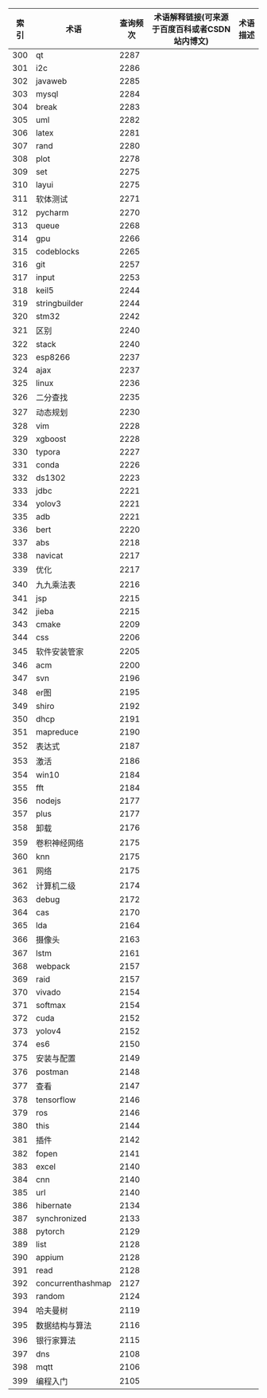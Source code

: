 | 索引  | 术语                | 查询频次 | 术语解释链接(可来源于百度百科或者CSDN站内博文) | 术语描述 |
| --- | ----------------- | ---- | -------------------------- | ---- |
| 300 | qt                | 2287 |                            |      |
| 301 | i2c               | 2286 |                            |      |
| 302 | javaweb           | 2285 |                            |      |
| 303 | mysql             | 2284 |                            |      |
| 304 | break             | 2283 |                            |      |
| 305 | uml               | 2282 |                            |      |
| 306 | latex             | 2281 |                            |      |
| 307 | rand              | 2280 |                            |      |
| 308 | plot              | 2278 |                            |      |
| 309 | set               | 2275 |                            |      |
| 310 | layui             | 2275 |                            |      |
| 311 | 软体测试              | 2271 |                            |      |
| 312 | pycharm           | 2270 |                            |      |
| 313 | queue             | 2268 |                            |      |
| 314 | gpu               | 2266 |                            |      |
| 315 | codeblocks        | 2265 |                            |      |
| 316 | git               | 2257 |                            |      |
| 317 | input             | 2253 |                            |      |
| 318 | keil5             | 2244 |                            |      |
| 319 | stringbuilder     | 2244 |                            |      |
| 320 | stm32             | 2242 |                            |      |
| 321 | 区别                | 2240 |                            |      |
| 322 | stack             | 2240 |                            |      |
| 323 | esp8266           | 2237 |                            |      |
| 324 | ajax              | 2237 |                            |      |
| 325 | linux             | 2236 |                            |      |
| 326 | 二分查找              | 2235 |                            |      |
| 327 | 动态规划              | 2230 |                            |      |
| 328 | vim               | 2228 |                            |      |
| 329 | xgboost           | 2228 |                            |      |
| 330 | typora            | 2227 |                            |      |
| 331 | conda             | 2226 |                            |      |
| 332 | ds1302            | 2223 |                            |      |
| 333 | jdbc              | 2221 |                            |      |
| 334 | yolov3            | 2221 |                            |      |
| 335 | adb               | 2221 |                            |      |
| 336 | bert              | 2220 |                            |      |
| 337 | abs               | 2218 |                            |      |
| 338 | navicat           | 2217 |                            |      |
| 339 | 优化                | 2217 |                            |      |
| 340 | 九九乘法表             | 2216 |                            |      |
| 341 | jsp               | 2215 |                            |      |
| 342 | jieba             | 2215 |                            |      |
| 343 | cmake             | 2209 |                            |      |
| 344 | css               | 2206 |                            |      |
| 345 | 软件安装管家            | 2205 |                            |      |
| 346 | acm               | 2200 |                            |      |
| 347 | svn               | 2196 |                            |      |
| 348 | er图               | 2195 |                            |      |
| 349 | shiro             | 2192 |                            |      |
| 350 | dhcp              | 2191 |                            |      |
| 351 | mapreduce         | 2190 |                            |      |
| 352 | 表达式               | 2187 |                            |      |
| 353 | 激活                | 2186 |                            |      |
| 354 | win10             | 2184 |                            |      |
| 355 | fft               | 2184 |                            |      |
| 356 | nodejs            | 2177 |                            |      |
| 357 | plus              | 2177 |                            |      |
| 358 | 卸载                | 2176 |                            |      |
| 359 | 卷积神经网络            | 2175 |                            |      |
| 360 | knn               | 2175 |                            |      |
| 361 | 网络                | 2175 |                            |      |
| 362 | 计算机二级             | 2174 |                            |      |
| 363 | debug             | 2172 |                            |      |
| 364 | cas               | 2170 |                            |      |
| 365 | lda               | 2164 |                            |      |
| 366 | 摄像头               | 2163 |                            |      |
| 367 | lstm              | 2161 |                            |      |
| 368 | webpack           | 2157 |                            |      |
| 369 | raid              | 2157 |                            |      |
| 370 | vivado            | 2154 |                            |      |
| 371 | softmax           | 2154 |                            |      |
| 372 | cuda              | 2152 |                            |      |
| 373 | yolov4            | 2152 |                            |      |
| 374 | es6               | 2150 |                            |      |
| 375 | 安装与配置             | 2149 |                            |      |
| 376 | postman           | 2148 |                            |      |
| 377 | 查看                | 2147 |                            |      |
| 378 | tensorflow        | 2146 |                            |      |
| 379 | ros               | 2146 |                            |      |
| 380 | this              | 2144 |                            |      |
| 381 | 插件                | 2142 |                            |      |
| 382 | fopen             | 2141 |                            |      |
| 383 | excel             | 2140 |                            |      |
| 384 | cnn               | 2140 |                            |      |
| 385 | url               | 2140 |                            |      |
| 386 | hibernate         | 2134 |                            |      |
| 387 | synchronized      | 2133 |                            |      |
| 388 | pytorch           | 2129 |                            |      |
| 389 | list              | 2128 |                            |      |
| 390 | appium            | 2128 |                            |      |
| 391 | read              | 2128 |                            |      |
| 392 | concurrenthashmap | 2127 |                            |      |
| 393 | random            | 2124 |                            |      |
| 394 | 哈夫曼树              | 2119 |                            |      |
| 395 | 数据结构与算法           | 2116 |                            |      |
| 396 | 银行家算法             | 2115 |                            |      |
| 397 | dns               | 2108 |                            |      |
| 398 | mqtt              | 2106 |                            |      |
| 399 | 编程入门              | 2105 |                            |      |

